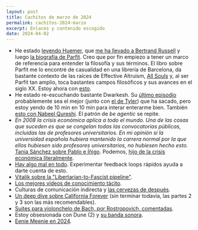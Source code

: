 ```yaml
---
layout: post
title: Cachitos de marzo de 2024
permalink: cachitos-2024-marzo
excerpt: Enlaces y contenido escogido
date: 2024-04-02
---
```


- He estado [leyendo Huemer](https://www.goodreads.com/en/book/show/57610167), que [me ha llevado a Bertrand Russell](https://www.pensamientopenal.com.ar/system/files/2016/03/doctrina43032.pdf) y luego [la biografía de Parfit](https://www.goodreads.com/book/show/61388047-parfit). Creo que por fin empiezo a tener un marco de referencia para entender la filosofía y sus términos. El libro sobre Parfit me lo encontré de casualidad en una librería de Barcelona, da bastante contexto de las raíces de Effective Altruism, [All Souls](https://en.wikipedia.org/wiki/All_Souls_College,_Oxford) y, al ser Parfit tan amplio, toca bastantes campos filosóficos y sus avances en el siglo XX. Estoy ahora con [esto](https://www.anagrama-ed.es/libro/narrativas-hispanicas/maniac/9788433911001/NH_723).
- He estado re-escuchando bastante Dwarkesh. Su [último episodio](https://youtu.be/UTuuTTnjxMQ) probablemente sea el mejor (junto con [el de Tyler](https://youtu.be/EY2nbAVZB-k)) que ha sacado, pero estoy yendo de 10 min en 10 min para interar enterarme bien. También [esto con Nabeel Qureshi](https://open.spotify.com/episode/5IBad1J6UZ6SiUiXd4d2Xk?si=367105b206494777). El patrón de _be agentic_ se repite.
- _En 2008 la crisis económica aplica a todo el mundo. Una de las cosas que suceden es que se congelan todas las convocatorias públicas, incluidas las de profesores universitarios. En mi opinión si la universidad española hubiera mantenido la carrera normal por la que ellos hubiesen sido profesores universitarios, no hubiesen hecho esto._ [Tania Sánchez sobre Pablo e Íñigo](https://open.spotify.com/episode/2qGfvPyf9IqV9zLW7BCbw8?si=ueMrACmvR6Cm_KjnQAOKkw&t=1361&context=spotify%3Acollection%3Apodcasts%3Aepisodes). Podemos, [hijo de la crisis económica literalmente](https://open.spotify.com/show/3UjXAzSNmuFNrVmzxXTsVp?si=57d561d01a8e47ca).
- [Hay algo mal en todo](https://inexactscience.substack.com/p/cowens-first-law-is-an-epistemological). Experimentar feedback loops rápidos ayuda a darte cuenta de esto.
- [Vitalik sobre la "Libertarian-to-Fascist pipeline"](https://twitter.com/VitalikButerin/status/1773992481958637931).
- [Los mejores vídeos de conocimiento tácito](https://www.lesswrong.com/posts/SXJGSPeQWbACveJhs/the-best-tacit-knowledge-videos-on-every-subject).
- Culturas de comunicación indirecta y [las cervezas de después](https://www.ggd.world/p/why-do-east-asian-firms-value-drinking).
- [Un deep dive sobre California Forever](https://devonzuegel.com/the-new-city-in-california) (sin terminar todavía, las partes 2 y 3 son las más recomendables).
- [Suites para violonchelo de Bach, por Rostropovich, comentadas](https://yearofbach.substack.com/p/march-25-the-six-cello-suites-bwv).
- Estoy obsesionada con Dune (2) y [su banda sonora](https://open.spotify.com/track/61Ps2sXXwiYCcyAynt81JI?si=0c1bac6cdf9f4af9).
- [Eenie Meenie en 2024](https://youtu.be/x3LGCLNq33c).
